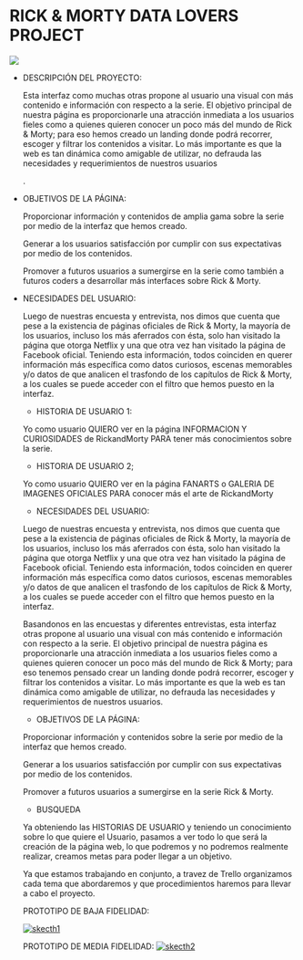 <h1> RICK & MORTY DATA LOVERS PROJECT  </h1>
<img src =" https://i.pinimg.com/originals/64/a9/37/64a93799ec68997b13444873e8021520.png">
 
<ul>
<li> DESCRIPCIÓN DEL PROYECTO: </li>
<p>

Esta interfaz como muchas otras propone al usuario una visual con más    contenido e información con respecto a la serie. El objetivo    principal de nuestra página es proporcionarle una atracción inmediata    a los usuarios fieles como a quienes quieren conocer un poco más del    mundo de Rick & Morty; para eso hemos creado un landing donde podrá    recorrer, escoger y filtrar los contenidos a visitar. Lo más    importante es que la web es tan dinámica como amigable de utilizar,    no defrauda las necesidades y requerimientos de nuestros usuarios

.</p>

<li> OBJETIVOS DE LA PÁGINA:</li>

Proporcionar información y contenidos  de amplia gama  sobre la serie por medio de la interfaz que hemos creado.

Generar a los usuarios satisfacción por cumplir con sus expectativas por medio de los contenidos.

 Promover a futuros usuarios a sumergirse en la serie como también a futuros coders a desarrollar más interfaces sobre Rick & Morty.

<li> NECESIDADES DEL USUARIO:</li>

Luego de nuestras encuesta y entrevista, nos dimos que cuenta que pese a la existencia de páginas oficiales de Rick & Morty, la mayoría de los usuarios, incluso los más aferrados con ésta, solo han visitado la página que otorga Netflix y una que otra vez han visitado la página de Facebook oficial. 
Teniendo esta información, todos coinciden en querer información más específica como datos curiosos, escenas memorables y/o datos de que analicen el trasfondo de los capítulos de Rick & Morty, a los cuales se puede acceder con el filtro que hemos puesto en la interfaz.


-   HISTORIA DE USUARIO 1:

Yo como usuario QUIERO ver en la página INFORMACION Y CURIOSIDADES de RickandMorty PARA tener más conocimientos sobre la serie.

-   HISTORIA DE USUARIO 2;

Yo como usuario QUIERO ver en la página FANARTS o GALERIA DE IMAGENES OFICIALES PARA conocer más el arte de RickandMorty

-   NECESIDADES DEL USUARIO:

Luego de nuestras encuesta y entrevista, nos dimos que cuenta que pese a la existencia de páginas oficiales de Rick & Morty, la mayoría de los usuarios, incluso los más aferrados con ésta, solo han visitado la página que otorga Netflix y una que otra vez han visitado la página de Facebook oficial. Teniendo esta información, todos coinciden en querer información más específica como datos curiosos, escenas memorables y/o datos de que analicen el trasfondo de los capítulos de Rick & Morty, a los cuales se puede acceder con el filtro que hemos puesto en la interfaz.

Basandonos en las encuestas y diferentes entrevistas, esta interfaz otras propone al usuario una visual con más contenido e información con respecto a la serie. El objetivo principal de nuestra página es proporcionarle una atracción inmediata a los usuarios fieles como a quienes quieren conocer un poco más del mundo de Rick & Morty; para eso tenemos pensado crear un landing donde podrá recorrer, escoger y filtrar los contenidos a visitar. Lo más importante es que la web es tan dinámica como amigable de utilizar, no defrauda las necesidades y requerimientos de nuestros usuarios.

-   OBJETIVOS DE LA PÁGINA:

Proporcionar información y contenidos sobre la serie por medio de la interfaz que hemos creado.

Generar a los usuarios satisfacción por cumplir con sus expectativas por medio de los contenidos.

Promover a futuros usuarios a sumergirse en la serie Rick & Morty.

-   BUSQUEDA

Ya obteniendo las HISTORIAS DE USUARIO y teniendo un conocimiento sobre lo que quiere el Usuario, pasamos a ver todo lo que será la creación de la página web, lo que podremos y no podremos realmente realizar, creamos metas para poder llegar a un objetivo.

Ya que estamos trabajando en conjunto, a travez de Trello organizamos cada tema que abordaremos y que procedimientos haremos para llevar a cabo el proyecto.

PROTOTIPO DE BAJA FIDELIDAD:

<a href="https://ibb.co/dPCGkBp"><img src="https://i.ibb.co/StYRVNm/skecth1.jpg" alt="skecth1" border="0"></a>

PROTOTIPO DE MEDIA FIDELIDAD:
<a href="https://ibb.co/Fn2zzvB"><img src="https://i.ibb.co/KmdWWZ9/skecth2.jpg" alt="skecth2" border="0"></a>

